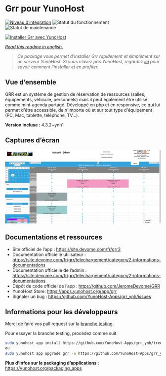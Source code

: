 <!--
N.B.: This README was automatically generated by https://github.com/YunoHost/apps/tree/master/tools/readme_generator
It shall NOT be edited by hand.
-->

# Grr pour YunoHost

[![Niveau d’intégration](https://dash.yunohost.org/integration/grr.svg)](https://dash.yunohost.org/appci/app/grr) ![Statut du fonctionnement](https://ci-apps.yunohost.org/ci/badges/grr.status.svg) ![Statut de maintenance](https://ci-apps.yunohost.org/ci/badges/grr.maintain.svg)

[![Installer Grr avec YunoHost](https://install-app.yunohost.org/install-with-yunohost.svg)](https://install-app.yunohost.org/?app=grr)

*[Read this readme in english.](./README.md)*

> *Ce package vous permet d’installer Grr rapidement et simplement sur un serveur YunoHost.
Si vous n’avez pas YunoHost, regardez [ici](https://yunohost.org/#/install) pour savoir comment l’installer et en profiter.*

## Vue d’ensemble

GRR est un système de gestion de réservation de ressources (salles, équipements, véhicule, personnels) mais il peut également être utilisé comme mini-agenda partagé. Développé en php et en responsive, ce qui lui permet d'être accessible, de n'importe où et sur tout type d'équipement (PC, Mac, tablette, téléphone, TV...).


**Version incluse :** 4.3.2~ynh1

## Captures d’écran

![Capture d’écran de Grr](./doc/screenshots/home.png)

## Documentations et ressources

* Site officiel de l’app : <https://site.devome.com/fr/grr3>
* Documentation officielle utilisateur : <https://site.devome.com/fr/grr/telechargement/category/2-informations-documentations>
* Documentation officielle de l’admin : <https://site.devome.com/fr/grr/telechargement/category/2-informations-documentations>
* Dépôt de code officiel de l’app : <https://github.com/JeromeDevome/GRR>
* YunoHost Store: <https://apps.yunohost.org/app/grr>
* Signaler un bug : <https://github.com/YunoHost-Apps/grr_ynh/issues>

## Informations pour les développeurs

Merci de faire vos pull request sur la [branche testing](https://github.com/YunoHost-Apps/grr_ynh/tree/testing).

Pour essayer la branche testing, procédez comme suit.

``` bash
sudo yunohost app install https://github.com/YunoHost-Apps/grr_ynh/tree/testing --debug
ou
sudo yunohost app upgrade grr -u https://github.com/YunoHost-Apps/grr_ynh/tree/testing --debug
```

**Plus d’infos sur le packaging d’applications :** <https://yunohost.org/packaging_apps>
